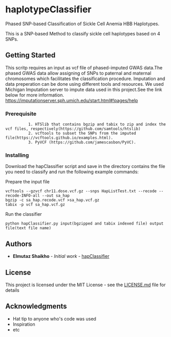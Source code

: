 # haplotypeClassifier
Phased SNP-based Classification of Sickle Cell Anemia HBB Haplotypes.

This is a SNP-based Method to classify sickle cell haplotypes based on 4 SNPs.

## Getting Started

This scritp requires an input as vcf file of phased-imputed GWAS data.The phased GWAS data allow assigning of SNPs to paternal and maternal chromosomes which facilitates the classification procedure. Imputation and data preperation can be done using different tools and resources. We used Michigan Imputation server to impute data used in this project.See the link below for more information.
https://imputationserver.sph.umich.edu/start.html#!pages/help
### Prerequisite
```
          1. HTSlib that contains bgzip and tabix to zip and index the vcf files, respectively(https://github.com/samtools/htslib)
          2. vcftools to subset the SNPs from the imputed file(https://vcftools.github.io/examples.html).
          3. PyVCF (https://github.com/jamescasbon/PyVC).
```

### Installing

Download the hapClassifier script and save in the directory contains the file you need to classify and run the following example commands:

Prepare the input file
```
vcftools --gzvcf chr11.dose.vcf.gz --snps HapListTest.txt --recode --recode-INFO-all --out sa_hap
bgzip -c sa_hap.recode.vcf >sa_hap.vcf.gz
tabix -p vcf sa_hap.vcf.gz
```
Run the classifier
```
python hapClassifier.py input(bgzipped and tabix indexed file) output file(text file name)
```

## Authors

* **Elmutaz Shaikho** - *Initial work* - [hapClassifier](https://github.com/eshaikho/haplotypeClassifier)

## License

This project is licensed under the MIT License - see the [LICENSE.md](LICENSE.md) file for details

## Acknowledgments

* Hat tip to anyone who's code was used
* Inspiration
* etc
